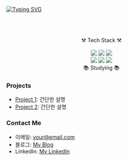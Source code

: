 

[![Typing SVG](https://readme-typing-svg.demolab.com?font=Fira+Code&weight=600&size=60&pause=3000&color=22ABF7&background=2D2D2D00&center=true&vCenter=true&multiline=true&random=false&width=1000&height=300&lines=Welcome+to+Jino's+Github)](https://git.io/typing-svg)

<br />
<br />
<br />

<div align="center">
  ⚒️ Tech Stack ⚒️
  <div align="center">
  <br />
  <img src="https://img.shields.io/badge/HTML5-E34F26?style=for-the-badge&logo=html5&logoColor=white" /> 
  <img src="https://img.shields.io/badge/CSS3-1572B6?style=for-the-badge&logo=css3&logoColor=white" />
  <img src="https://img.shields.io/badge/JavaScript-F7DF1E?style=for-the-badge&logo=JavaScript&logoColor=white" />
  <br />
  <img src="https://img.shields.io/badge/React-20232A?style=for-the-badge&logo=react&logoColor=61DAFB" />
  <img src="https://img.shields.io/badge/Redux-593D88?style=for-the-badge&logo=redux&logoColor=white" />
  <img src="https://img.shields.io/badge/styled--components-DB7093?style=for-the-badge&logo=styled-components&logoColor=white" />
</div>
</div>


<div align="center">
  📚 Studying 📚
</div>

### Projects

- [Project 1](link-to-project1): 간단한 설명
- [Project 2](link-to-project2): 간단한 설명

### Contact Me

- 이메일: your@email.com
- 블로그: [My Blog](link-to-blog)
- LinkedIn: [My LinkedIn](link-to-linkedin)
